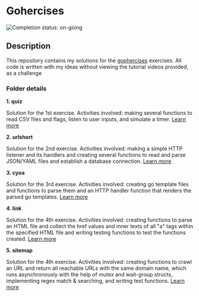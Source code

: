 # Gohercises

![Completion status: on-going](https://img.shields.io/badge/COMPLETION%20STATUS-ON--GOING-informational?style=for-the-badge)

## Description

This repository contains my solutions for the [gophercises](https://gophercises.com/) exercises. All code is written with my ideas without viewing the tutorial videos provided, as a challenge


### Folder details

**1. quiz**

Solution for the 1st exercise. Activities involved: making several functions to read CSV files and flags, listen to user inputs, and simulate a timer. [Learn more](https://github.com/gophercises/quiz)


**2. urlshort**

Solution for the 2nd exercise. Activities involved: making a simple HTTP listener and its handlers and creating several functions to read and parse JSON/YAML files and establish a database connection. [Learn more](https://github.com/gophercises/urlshort)


**3. cyoa**

Solution for the 3rd exercise. Activities involved: creating go template files and functions to parse them and an HTTP handler function that renders the parsed go templates. [Learn more](https://github.com/gophercises/cyoa)

**4. link**

Solution for the 4th exercise. Activities involved: creating functions to parse an HTML file and collect the href values and inner texts of all "a" tags within the specified HTML file and writing testing functions to test the functions created. [Learn more](https://github.com/gophercises/link)

**5. sitemap**

Solution for the 4th exercise. Activities involved: creating functions to crawl an URL and return all reachable URLs with the same domain name, which runs asynchronously with the help of mutex and wait-group structs, implementing regex match & searching, and writing test functions. [Learn more](https://github.com/gophercises/link)
